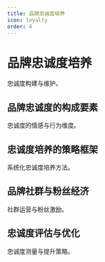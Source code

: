 ```yaml
---
title: 品牌忠诚度培养
icon: loyalty
order: 4
---
```


# 品牌忠诚度培养

忠诚度构建与维护。

## 品牌忠诚度的构成要素

忠诚度的情感与行为维度。

## 忠诚度培养的策略框架

系统化忠诚度培养方法。

## 品牌社群与粉丝经济

社群运营与粉丝激励。

## 忠诚度评估与优化

忠诚度测量与提升策略。

